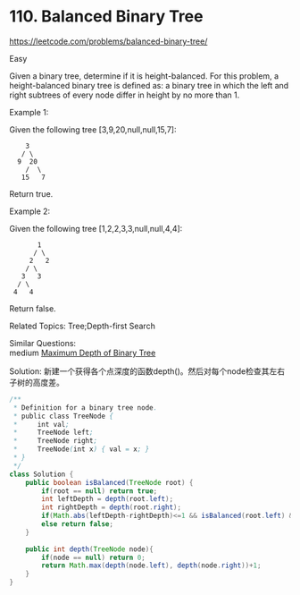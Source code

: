 # 110. Balanced Binary Tree  
<https://leetcode.com/problems/balanced-binary-tree/>

Easy

Given a binary tree, determine if it is height-balanced.
For this problem, a height-balanced binary tree is defined as:
a binary tree in which the left and right subtrees of every node differ in height by no more than 1.

Example 1:

Given the following tree [3,9,20,null,null,15,7]:
```
    3
   / \
  9  20
    /  \
   15   7
```
Return true.

Example 2:

Given the following tree [1,2,2,3,3,null,null,4,4]:
```
       1
      / \
     2   2
    / \
   3   3
  / \
 4   4
```
Return false.

Related Topics: Tree;Depth-first Search

Similar Questions:  
  medium [Maximum Depth of Binary Tree](https://leetcode.com/problems/maximum-depth-of-binary-tree/)  

Solution: 
新建一个获得各个点深度的函数depth()。然后对每个node检查其左右子树的高度差。
```java
/**
 * Definition for a binary tree node.
 * public class TreeNode {
 *     int val;
 *     TreeNode left;
 *     TreeNode right;
 *     TreeNode(int x) { val = x; }
 * }
 */
class Solution {
    public boolean isBalanced(TreeNode root) {
        if(root == null) return true;
        int leftDepth = depth(root.left);
        int rightDepth = depth(root.right);
        if(Math.abs(leftDepth-rightDepth)<=1 && isBalanced(root.left) && isBalanced(root.right)) return true;
        else return false;
    }
    
    public int depth(TreeNode node){
        if(node == null) return 0;
        return Math.max(depth(node.left), depth(node.right))+1;
    }
}
```